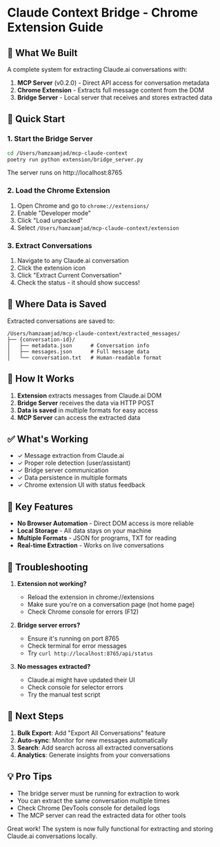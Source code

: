 # Claude Context Bridge - Chrome Extension Guide

## 🎉 What We Built

A complete system for extracting Claude.ai conversations with:

1. **MCP Server** (v0.2.0) - Direct API access for conversation metadata
2. **Chrome Extension** - Extracts full message content from the DOM
3. **Bridge Server** - Local server that receives and stores extracted data

## 🚀 Quick Start

### 1. Start the Bridge Server
```bash
cd /Users/hamzaamjad/mcp-claude-context
poetry run python extension/bridge_server.py
```
The server runs on http://localhost:8765

### 2. Load the Chrome Extension
1. Open Chrome and go to `chrome://extensions/`
2. Enable "Developer mode"
3. Click "Load unpacked"
4. Select `/Users/hamzaamjad/mcp-claude-context/extension`

### 3. Extract Conversations
1. Navigate to any Claude.ai conversation
2. Click the extension icon
3. Click "Extract Current Conversation"
4. Check the status - it should show success!

## 📁 Where Data is Saved

Extracted conversations are saved to:
```
/Users/hamzaamjad/mcp-claude-context/extracted_messages/
├── {conversation-id}/
│   ├── metadata.json      # Conversation info
│   ├── messages.json      # Full message data
│   └── conversation.txt   # Human-readable format
```

## 🔧 How It Works

1. **Extension** extracts messages from Claude.ai DOM
2. **Bridge Server** receives the data via HTTP POST
3. **Data is saved** in multiple formats for easy access
4. **MCP Server** can access the extracted data

## ✅ What's Working

- ✓ Message extraction from Claude.ai
- ✓ Proper role detection (user/assistant)
- ✓ Bridge server communication
- ✓ Data persistence in multiple formats
- ✓ Chrome extension UI with status feedback

## 🎯 Key Features

- **No Browser Automation** - Direct DOM access is more reliable
- **Local Storage** - All data stays on your machine
- **Multiple Formats** - JSON for programs, TXT for reading
- **Real-time Extraction** - Works on live conversations

## 🐛 Troubleshooting

1. **Extension not working?**
   - Reload the extension in chrome://extensions
   - Make sure you're on a conversation page (not home page)
   - Check Chrome console for errors (F12)

2. **Bridge server errors?**
   - Ensure it's running on port 8765
   - Check terminal for error messages
   - Try `curl http://localhost:8765/api/status`

3. **No messages extracted?**
   - Claude.ai might have updated their UI
   - Check console for selector errors
   - Try the manual test script

## 🚀 Next Steps

1. **Bulk Export**: Add "Export All Conversations" feature
2. **Auto-sync**: Monitor for new messages automatically
3. **Search**: Add search across all extracted conversations
4. **Analytics**: Generate insights from your conversations

## 💡 Pro Tips

- The bridge server must be running for extraction to work
- You can extract the same conversation multiple times
- Check Chrome DevTools console for detailed logs
- The MCP server can read the extracted data for other tools

Great work! The system is now fully functional for extracting and storing Claude.ai conversations locally.